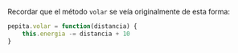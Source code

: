 Recordar que el método `volar` se veía originalmente de esta forma:

```javascript
pepita.volar = function(distancia) {
    this.energia -= distancia + 10
}
```